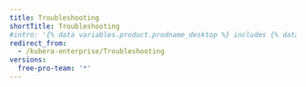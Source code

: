 ```yaml
---
title: Troubleshooting
shortTitle: Troubleshooting
#intro: '{% data variables.product.prodname_desktop %} includes {% data variables.large_files.product_name_long %} for managing large files.'
redirect_from:
  - /kubera-enterprise/Troubleshooting
versions:
  free-pro-team: '*'
---
```


